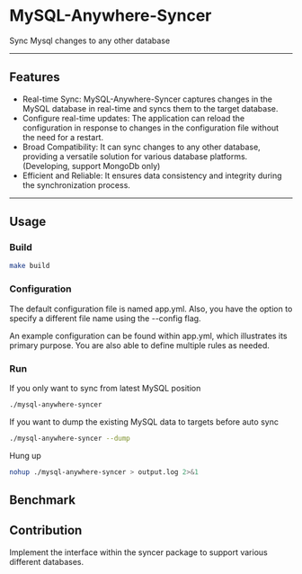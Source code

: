 # MySQL-Anywhere-Syncer
Sync Mysql changes to any other database

---------------------------------------

## Features

* Real-time Sync: MySQL-Anywhere-Syncer captures changes in the MySQL database in real-time and syncs them to the target database.
* Configure real-time updates: The application can reload the configuration in response to changes in the configuration file without the need for a restart.
* Broad Compatibility: It can sync changes to any other database, providing a versatile solution for various database platforms. (Developing, support MongoDb only)
* Efficient and Reliable: It ensures data consistency and integrity during the synchronization process.

---------------------------------------
## Usage
### Build
```bash
make build
```
### Configuration
The default configuration file is named app.yml. Also, you have the option to specify a different file name using the --config flag. 

An example configuration can be found within app.yml, which illustrates its primary purpose. You are also able to define multiple rules as needed.

### Run
If you only want to sync from latest MySQL position
```bash
./mysql-anywhere-syncer
```
If you want to dump the existing MySQL data to targets before auto sync
```bash
./mysql-anywhere-syncer --dump
```
Hung up
```bash
nohup ./mysql-anywhere-syncer > output.log 2>&1 
```

## Benchmark


## Contribution
Implement the interface within the syncer package to support various different databases.
